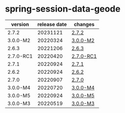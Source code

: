# spring-session-data-geode	


|version|release date|changes|
|---|---|---|
|2.7.2|20231121|[2.7.2](./2.7.2-20231121.md)|
|3.0.0-M2|20220324|[3.0.0-M2](./3.0.0-M2-20220324.md)|
|2.6.3|20221206|[2.6.3](./2.6.3-20221206.md)|
|2.7.0-RC1|20220420|[2.7.0-RC1](./2.7.0-RC1-20220420.md)|
|2.7.1|20220924|[2.7.1](./2.7.1-20220924.md)|
|2.6.2|20220924|[2.6.2](./2.6.2-20220924.md)|
|2.7.0|20220907|[2.7.0](./2.7.0-20220907.md)|
|3.0.0-M4|20220720|[3.0.0-M4](./3.0.0-M4-20220720.md)|
|3.0.0-M5|20220924|[3.0.0-M5](./3.0.0-M5-20220924.md)|
|3.0.0-M3|20220519|[3.0.0-M3](./3.0.0-M3-20220519.md)|
